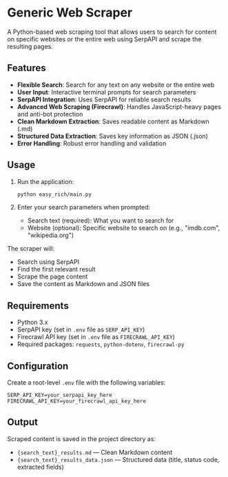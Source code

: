 # Generic Web Scraper

A Python-based web scraping tool that allows users to search for content on specific websites or the entire web using SerpAPI and scrape the resulting pages.

## Features

- **Flexible Search**: Search for any text on any website or the entire web
- **User Input**: Interactive terminal prompts for search parameters
- **SerpAPI Integration**: Uses SerpAPI for reliable search results
- **Advanced Web Scraping (Firecrawl)**: Handles JavaScript-heavy pages and anti-bot protection
- **Clean Markdown Extraction**: Saves readable content as Markdown (.md)
- **Structured Data Extraction**: Saves key information as JSON (.json)
- **Error Handling**: Robust error handling and validation

## Usage

1. Run the application:
   ```bash
   python easy_rich/main.py
   ```

2. Enter your search parameters when prompted:
   - Search text (required): What you want to search for
   - Website (optional): Specific website to search on (e.g., "imdb.com", "wikipedia.org")

The scraper will:
- Search using SerpAPI
- Find the first relevant result
- Scrape the page content
- Save the content as Markdown and JSON files

## Requirements

- Python 3.x
- SerpAPI key (set in `.env` file as `SERP_API_KEY`)
- Firecrawl API key (set in `.env` file as `FIRECRAWL_API_KEY`)
- Required packages: `requests`, `python-dotenv`, `firecrawl-py`

## Configuration

Create a root-level `.env` file with the following variables:

```env
SERP_API_KEY=your_serpapi_key_here
FIRECRAWL_API_KEY=your_firecrawl_api_key_here
```

## Output

Scraped content is saved in the project directory as:

- `{search_text}_results.md` — Clean Markdown content
- `{search_text}_results_data.json` — Structured data (title, status code, extracted fields)
